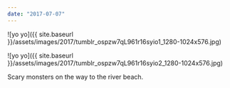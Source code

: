 ```yaml
---
date: "2017-07-07"
---
```


![yo yo]({{ site.baseurl }}/assets/images/2017/tumblr_ospzw7qL961r16syio1_1280-1024x576.jpg)

![yo yo]({{ site.baseurl }}/assets/images/2017/tumblr_ospzw7qL961r16syio2_1280-1024x576.jpg)

Scary monsters on the way to the river beach.

